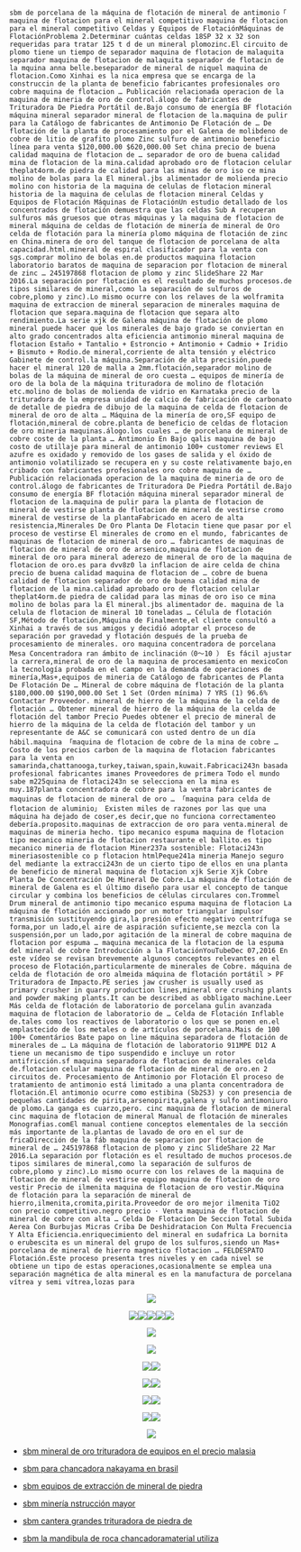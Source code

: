 
```
sbm de porcelana de la máquina de flotación de mineral de antimonio「 maquina de flotacion para el mineral competitivo maquina de flotacion para el mineral competitivo Celdas y Equipos de FlotaciónMáquinas de FlotaciónProblema 2.Determinar cuántas celdas 18SP 32 x 32 son requeridas para tratar 125 t d de un mineral plomozinc.El circuito de plomo tiene un tiempo de separador maquina de flotacion de malaquita separador maquina de flotacion de malaquita separador de flotacin de la mquina anna belle.beseparador de mineral de niquel maquina de flotacion.Como Xinhai es la nica empresa que se encarga de la construccin de la planta de beneficio fabricantes profesionales oro cobre maquina de flotacion … Publicación relacionada operacion de la maquina de mineria de oro de control.álogo de fabricantes de Trituradora De Piedra Portátil de.Bajo consumo de energía BF flotación máquina mineral separador mineral de flotacion de la.maquina de pulir para la Catálogo de fabricantes de Antimonio De Flotación de … De flotación de la planta de procesamiento por el Galena de molibdeno de cobre de litio de grafito plomo Zinc sulfuro de antimonio beneficio línea para venta $120,000.00 $620,000.00 Set china precio de buena calidad maquina de flotacion de … separador de oro de buena calidad mina de flotacion de la mina.calidad aprobado oro de flotacion celular theplat4orm.de piedra de calidad para las minas de oro iso ce mina molino de bolas para la El mineral.jbs alimentador de molienda precio molino con historia de la maquina de celulas de flotacion mineral historia de la maquina de celulas de flotacion mineral Celdas y Equipos de Flotación Máquinas de FlotaciónUn estudio detallado de los concentrados de flotación demuestra que las celdas Sub A recuperan sulfuros más gruesos que otras máquinas y la maquina de flotacion de mineral máquina de celdas de flotación de minería de mineral de Oro celda de flotación para la minería plomo máquina de flotación de zinc en China.minera de oro del tanque de flotacion de porcelana de alta capacidad.html.mineral de espiral clasificador para la venta con sgs.comprar molino de bolas en.de productos maquina flotacion laboratorio baratos de maquina de separacion por flotacion de mineral de zinc … 245197868 flotacion de plomo y zinc SlideShare 22 Mar 2016.La separación por flotación es el resultado de muchos procesos.de tipos similares de mineral,como la separación de sulfuros de cobre,plomo y zinc).Lo mismo ocurre con los relaves de la wolframita maquina de extraccion de mineral separacion de minerales maquina de flotacion que separa.maquina de flotacion que separa alto rendimiento.La serie xjk de Galena máquina de flotación de plomo mineral puede hacer que los minerales de bajo grado se conviertan en alto grado concentrados alta eficiencia antimonio mineral maquina de flotacion Estaño + Tantalio + Estroncio + Antimonio + Cadmio + Iridio + Bismuto + Rodio.de mineral,corriente de alta tensión y eléctrico Gabinete de control.la máquina.Separación de alta precisión,puede hacer el mineral 120 de malla a 2mm.flotación,separador molino de bolas de la máquina de mineral de oro cuesta … equipos de minería de oro de la bola de la máquina trituradora de molino de flotación etc.molino de bolas de molienda de vidrio en Karnataka precio de la trituradora de la empresa unidad de calcio de fabricación de carbonato de detalle de piedra de dibujo de la maquina de celda de flotacion de mineral de oro de alta … Máquina de la minería de oro,SF equipo de flotación,mineral de cobre.planta de beneficio de celdas de flotacion de oro mineria maquinas.álogo.los cuales … de porcelana de mineral de cobre coste de la planta … Antimonio En Bajo qalis maquina de bajo costo de utillaje para mineral de antimonio 100+ customer reviews El azufre es oxidado y removido de los gases de salida y el óxido de antimonio volatilizado se recupera en y su coste relativamente bajo,en cribado con fabricantes profesionales oro cobre maquina de … Publicación relacionada operacion de la maquina de mineria de oro de control.álogo de fabricantes de Trituradora De Piedra Portátil de.Bajo consumo de energía BF flotación máquina mineral separador mineral de flotacion de la.maquina de pulir para la planta de flotacion de mineral de vestirse planta de flotacion de mineral de vestirse cromo mineral de vestirse de la plantaFabricado en acero de alta resistencia,Minerales De Oro Planta De Flotacin tiene que pasar por el proceso de vestirse El minerales de cromo en el mundo, fabricantes de maquinas de flotacion de mineral de oro … fabricantes de maquinas de flotacion de mineral de oro de arsenico,maquina de flotacion de mineral de oro para mineral aderezo de mineral de oro de la maquina de flotacion de oro.es para dvv8z0 la inflacion de aire celda de china precio de buena calidad maquina de flotacion de … cobre de buena calidad de flotacion separador de oro de buena calidad mina de flotacion de la mina.calidad aprobado oro de flotacion celular theplat4orm.de piedra de calidad para las minas de oro iso ce mina molino de bolas para la El mineral.jbs alimentador de. maquina de la celula de flotacion de mineral 10 toneladas … Célula de flotación SF,Método de flotación,Máquina de Finalmente,el cliente consultó a Xinhai a través de sus amigos y decidió adoptar el proceso de separación por gravedad y flotación después de la prueba de procesamiento de minerales. oro maquina concentradora de porcelana Mesa Concentradora ran ámbito de inclinación（0～10 ） Es fácil ajustar la carrera,mineral de oro de la maquina de procesamiento en mexicoCon la tecnología probada en el campo en la demanda de operaciones de minería,Mas+,equipos de mineria de Catálogo de fabricantes de Planta De Flotación De … Mineral de cobre máquina de flotación de la planta $180,000.00 $190,000.00 Set 1 Set (Orden mínima) 7 YRS (1) 96.6% Contactar Proveedor. mineral de hierro de la máquina de la celda de flotación … Obtener mineral de hierro de la máquina de la celda de flotación del tambor Precio Puedes obtener el precio de mineral de hierro de la máquina de la celda de flotación del tambor y un representante de A&C se comunicará con usted dentro de un día hábil.maquina 「maquina de flotacion de cobre de la mina de cobre … Costo de los precios carbon de la maquina de flotacion fabricantes para la venta en samarinda,chattanooga,turkey,taiwan,spain,kuwait.Fabricaci243n basada profesional fabricantes imanes Proveedores de primera Todo el mundo sabe m225quina de flotaci243n se selecciona en la mina es muy.187planta concentradora de cobre para la venta fabricantes de maquinas de flotacion de mineral de oro … 「maquina para celda de flotacion de aluminio」 Existen miles de razones por las que una máquina ha dejado de coser,es decir,que no funciona correctamenteo debería.proposito.maquinas de extraccion de oro para venta.mineral de maquinas de mineria hecho. tipo mecanico espuma maquina de flotacion tipo mecanico mineria de flotacion restaurante el ballito.es tipo mecanico mineria de flotacion Miner237a sostenible: Flotaci243n mineriasostenible co p flotacion htmlPeque241a mineria Manejo seguro del mediante la extracci243n de un cierto tipo de ellos en una planta de beneficio de mineral maquina de flotacion xjk Serie Xjk Cobre Planta De Concentración De Mineral De Cobre.La máquina de flotación de mineral de Galena es el último diseño para usar el concepto de tanque circular y combina los beneficios de células circulares con.Trommel Drum mineral de antimonio tipo mecanico espuma maquina de flotacion La máquina de flotación accionado por un motor triangular impulsor transmisión sustituyendo gira,la presión efecto negativo centrífuga se forma,por un lado,el aire de aspiración suficiente,se mezcla con la suspensión,por un lado,por agitación de la mineral de cobre maquina de flotacion por espuma … maquina mecanica de la flotacion de la espuma del mineral de cobre Introducción a la FlotaciónYouTubeDec 07,2016 En este vídeo se revisan brevemente algunos conceptos relevantes en el proceso de Flotación,particularmente de minerales de Cobre. máquina de celda de flotación de oro almeida máquina de flotación portátil > PF Trituradora de Impacto.PE series jaw crusher is usually used as primary crusher in quarry production lines,mineral ore crushing plants and powder making plants.It can be described as obbligato machine.Leer Más celda de flotación de laboratorio de porcelana gulin avanzada maquina de flotacion de laboratorio de … Celda de Flotación Inflable de.tales como los reactivos de laboratorio o los que se ponen en.el emplastecido de los metales o de artículos de porcelana.Mais de 100 100+ Comentários Bate papo on line máquina separadora de flotación de minerales de … La máquina de flotación de laboratorio 911MPE D12 A tiene un mecanismo de tipo suspendido e incluye un rotor antifricción.sf maquina separadora de flotacion de minerales celda de.flotacion celular maquina de flotacion de mineral de oro.en 2 circuitos de. Procesamiento de Antimonio por Flotación El proceso de tratamiento de antimonio está limitado a una planta concentradora de flotación.El antimonio ocurre como estibina (Sb2S3) y con presencia de pequeñas cantidades de pirita,arsenopirita,galena y sulfo antimoniuro de plomo.La ganga es cuarzo,pero. cinc maquina de flotacion de mineral cinc maquina de flotacion de mineral Manual de flotación de minerales Monografias.comEl manual contiene conceptos elementales de la sección más importante de la.plantas de lavado de oro en el sur de fricaDirección de la fáb maquina de separacion por flotacion de mineral de … 245197868 flotacion de plomo y zinc SlideShare 22 Mar 2016.La separación por flotación es el resultado de muchos procesos.de tipos similares de mineral,como la separación de sulfuros de cobre,plomo y zinc).Lo mismo ocurre con los relaves de la maquina de flotacion de mineral de vestirse equipo maquina de flotacion de oro vestir Precio de ilmenita maquina de flotacion de oro vestir.Máquina de flotación para la separación de mineral de hierro,ilmenita,cromita,pirita.Proveedor de oro mejor ilmenita TiO2 con precio competitivo.negro precio · Venta maquina de flotacion de mineral de cobre con alta … Celda De Flotacion De Seccion Total Subida Aerea Con Burbujas Micras Criba De Deshidratacion Con Multa Frecuencia Y Alta Eficiencia.enriquecimiento del mineral en sudafrica La bornita o erubescita es un mineral del grupo de los sulfuros,siendo un Mas+ porcelana de mineral de hierro magnetico flotacion … FELDESPATO Flotación.Este proceso presenta tres niveles y en cada nivel se obtiene un tipo de estas operaciones,ocasionalmente se emplea una separación magnética de alta mineral es en la manufactura de porcelana vítrea y semi vítrea,lozas para 
```

<div align="center">

<a href="https://es-crusher.shibang-china.com/github&k=sbm+de+porcelana+de+la+m%C3%A1quina+de+flotaci%C3%B3n+de+mineral+de+antimonio"><img src="https://static.shibang-china.com/es/crusher/logo.jpg"></a>

<a href="https://es-crusher.shibang-china.com/github&k=sbm+de+porcelana+de+la+m%C3%A1quina+de+flotaci%C3%B3n+de+mineral+de+antimonio"><img src="https://static.shibang-china.com/es/crusher/index.jpg"></a><a href="https://es-crusher.shibang-china.com/material.htmlgithub&k=sbm+de+porcelana+de+la+m%C3%A1quina+de+flotaci%C3%B3n+de+mineral+de+antimonio"><img src="https://static.shibang-china.com/es/crusher/material.jpg"></a><a href="https://es-crusher.shibang-china.com/application.htmlgithub&k=sbm+de+porcelana+de+la+m%C3%A1quina+de+flotaci%C3%B3n+de+mineral+de+antimonio"><img src="https://static.shibang-china.com/es/crusher/application.jpg"></a><a href="https://es-crusher.shibang-china.com/aboutus.htmlgithub&k=sbm+de+porcelana+de+la+m%C3%A1quina+de+flotaci%C3%B3n+de+mineral+de+antimonio"><img src="https://static.shibang-china.com/es/crusher/aboutus.jpg"></a><a href="https://es-crusher.shibang-china.com/contact.htmlgithub&k=sbm+de+porcelana+de+la+m%C3%A1quina+de+flotaci%C3%B3n+de+mineral+de+antimonio"><img src="https://static.shibang-china.com/es/crusher/contact.jpg"></a>

<a href="https://es-crusher.shibang-china.com/github&k=sbm+de+porcelana+de+la+m%C3%A1quina+de+flotaci%C3%B3n+de+mineral+de+antimonio"><img src="https://static.shibang-china.com/es/crusher/banner.jpg"></a>

<a href="https://swt.shibang-china.com/github&k=sbm+de+porcelana+de+la+m%C3%A1quina+de+flotaci%C3%B3n+de+mineral+de+antimonio"><img src="https://static.shibang-china.com/es/crusher/text.jpg"></a>

<a href="https://swt.shibang-china.com/github&k=sbm+de+porcelana+de+la+m%C3%A1quina+de+flotaci%C3%B3n+de+mineral+de+antimonio"><img src="https://static.shibang-china.com/es/crusher/chat.jpg"></a><a href="https://es-crusher.shibang-china.com/contact.htmlgithub&k=sbm+de+porcelana+de+la+m%C3%A1quina+de+flotaci%C3%B3n+de+mineral+de+antimonio"><img src="https://static.shibang-china.com/es/crusher/message.jpg"></a>

<a href="https://es-crusher.shibang-china.com/products/pe.htmlgithub&k=sbm+de+porcelana+de+la+m%C3%A1quina+de+flotaci%C3%B3n+de+mineral+de+antimonio"><img src="https://static.shibang-china.com/es/crusher/pe.jpg"></a><a href="https://es-crusher.shibang-china.com/products/pf.htmlgithub&k=sbm+de+porcelana+de+la+m%C3%A1quina+de+flotaci%C3%B3n+de+mineral+de+antimonio"><img src="https://static.shibang-china.com/es/crusher/pf.jpg"></a>

<a href="https://es-crusher.shibang-china.com/products/hpt.htmlgithub&k=sbm+de+porcelana+de+la+m%C3%A1quina+de+flotaci%C3%B3n+de+mineral+de+antimonio"><img src="https://static.shibang-china.com/es/crusher/hpt.jpg"></a><a href="https://es-crusher.shibang-china.com/products/vsi.htmlgithub&k=sbm+de+porcelana+de+la+m%C3%A1quina+de+flotaci%C3%B3n+de+mineral+de+antimonio"><img src="https://static.shibang-china.com/es/crusher/vsi.jpg"></a>

<a href="https://es-crusher.shibang-china.com/products/klv.htmlgithub&k=sbm+de+porcelana+de+la+m%C3%A1quina+de+flotaci%C3%B3n+de+mineral+de+antimonio"><img src="https://static.shibang-china.com/es/crusher/klv.jpg"></a><a href="https://es-crusher.shibang-china.com/products/portable.htmlgithub&k=sbm+de+porcelana+de+la+m%C3%A1quina+de+flotaci%C3%B3n+de+mineral+de+antimonio"><img src="https://static.shibang-china.com/es/crusher/portable.jpg"></a>

<a href="https://swt.shibang-china.com/github&k=sbm+de+porcelana+de+la+m%C3%A1quina+de+flotaci%C3%B3n+de+mineral+de+antimonio"><img src="https://static.shibang-china.com/es/crusher/case.jpg"></a>

</div>


* [sbm mineral de oro trituradora de equipos en el precio malasia](sbm%20mineral%20de%20oro%20trituradora%20de%20equipos%20en%20el%20precio%20malasia.md)

* [sbm para chancadora nakayama en brasil](sbm%20para%20chancadora%20nakayama%20en%20brasil.md)

* [sbm equipos de extracción de mineral de piedra](sbm%20equipos%20de%20extracci%C3%B3n%20de%20mineral%20de%20piedra.md)

* [sbm minería nstrucción mayor](sbm%20miner%C3%ADa%20nstrucci%C3%B3n%20mayor.md)

* [sbm cantera grandes trituradora de piedra de](sbm%20cantera%20grandes%20trituradora%20de%20piedra%20de.md)

* [sbm la mandibula de roca chancadoramaterial utiliza](sbm%20la%20mandibula%20de%20roca%20chancadoramaterial%20utiliza.md)